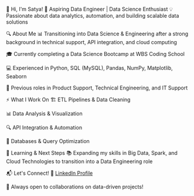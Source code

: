 👋 Hi, I'm Satya!
🚀 Aspiring Data Engineer | Data Science Enthusiast
💡 Passionate about data analytics, automation, and building scalable data solutions

🔍 About Me
📊 Transitioning into Data Science & Engineering after a strong background in technical support, API integration, and cloud computing

🎓 Currently completing a Data Science Bootcamp at WBS Coding School

💻 Experienced in Python, SQL (MySQL), Pandas, NumPy, Matplotlib, Seaborn

🔗 Previous roles in Product Support, Technical Engineering, and IT Support

⚡ What I Work On
🏗 ETL Pipelines & Data Cleaning

📊 Data Analysis & Visualization

🔍 API Integration & Automation

📂 Databases & Query Optimization

🌱 Learning & Next Steps
📚 Expanding my skills in Big Data, Spark, and Cloud Technologies to transition into a Data Engineering role

📬 Let's Connect!
💼 [LinkedIn Profile](https://www.linkedin.com/in/satya-f-70175817b/)

🐍 Always open to collaborations on data-driven projects!
